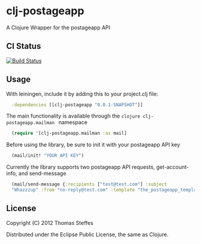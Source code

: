 # clj-postageapp

A Clojure Wrapper for the postageapp API

## CI Status
[![Build Status](https://secure.travis-ci.org/smnirven/clj-postageapp.png)](http://travis-ci.org/smnirven/clj-postageapp)

## Usage

With leiningen, include it by adding this to your project.clj file:
```clojure
  :dependencies [[clj-postageapp "0.0.1-SNAPSHOT"]]
```

The main functionality is available through the ```clojure clj-postageapp.mailman ``` namespace

```clojure
  (require '[clj-postageapp.mailman :as mail]
```

Before using the library, be sure to init it with your postageapp API
key

```clojure
  (mail/init! "YOUR API KEY")
```

Currently the library supports two postageapp API requests,
get-account-info, and send-message

```clojure
  (mail/send-message {:recipients ["test@test.com"] :subject
  "Whazzzup" :from "no-reply@test.com" :template "the_postageapp_template_to_use"})
```


## License

Copyright (C) 2012 Thomas Steffes

Distributed under the Eclipse Public License, the same as Clojure.

